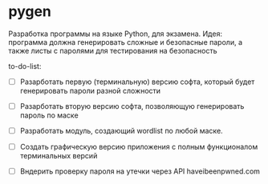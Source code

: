 # pygen
Разработка программы на языке Python, для экзамена.
Идея: программа должна генерировать сложные и безопасные пароли, а также листы с паролями для тестирования на безопасность

to-do-list:

- [ ] Разарботать первую (терминальную) версию софта, который будет генерировать пароли разной сложности
- [ ] Разарботать вторую версию софта, позволяющую генерировать пароль по маске
- [ ] Разработать модуль, создающий wordlist по любой маске.

- [ ] Создать графическую версию приложения с полным функционалом терминальных версий
- [ ] Вндерить проверку пароля на утечки через API haveibeenpwned.com
